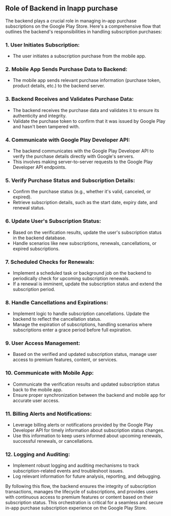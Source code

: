 ## Role of Backend in Inapp purchase

The backend plays a crucial role in managing in-app purchase subscriptions on the Google Play Store. Here's a comprehensive flow that outlines the backend's responsibilities in handling subscription purchases:


### 1. **User Initiates Subscription:**
   - The user initiates a subscription purchase from the mobile app.

### 2. **Mobile App Sends Purchase Data to Backend:**
   - The mobile app sends relevant purchase information (purchase token, product details, etc.) to the backend server.

### 3. **Backend Receives and Validates Purchase Data:**
   - The backend receives the purchase data and validates it to ensure its authenticity and integrity.
   - Validate the purchase token to confirm that it was issued by Google Play and hasn't been tampered with.

### 4. **Communicate with Google Play Developer API:**
   - The backend communicates with the Google Play Developer API to verify the purchase details directly with Google's servers.
   - This involves making server-to-server requests to the Google Play Developer API endpoints.

### 5. **Verify Purchase Status and Subscription Details:**
   - Confirm the purchase status (e.g., whether it's valid, canceled, or expired).
   - Retrieve subscription details, such as the start date, expiry date, and renewal status.

### 6. **Update User's Subscription Status:**
   - Based on the verification results, update the user's subscription status in the backend database.
   - Handle scenarios like new subscriptions, renewals, cancellations, or expired subscriptions.

### 7. **Scheduled Checks for Renewals:**
   - Implement a scheduled task or background job on the backend to periodically check for upcoming subscription renewals.
   - If a renewal is imminent, update the subscription status and extend the subscription period.

### 8. **Handle Cancellations and Expirations:**
   - Implement logic to handle subscription cancellations. Update the backend to reflect the cancellation status.
   - Manage the expiration of subscriptions, handling scenarios where subscriptions enter a grace period before full expiration.

### 9. **User Access Management:**
   - Based on the verified and updated subscription status, manage user access to premium features, content, or services.

### 10. **Communicate with Mobile App:**
   - Communicate the verification results and updated subscription status back to the mobile app.
   - Ensure proper synchronization between the backend and mobile app for accurate user access.

### 11. **Billing Alerts and Notifications:**
   - Leverage billing alerts or notifications provided by the Google Play Developer API for timely information about subscription status changes.
   - Use this information to keep users informed about upcoming renewals, successful renewals, or cancellations.

### 12. **Logging and Auditing:**
   - Implement robust logging and auditing mechanisms to track subscription-related events and troubleshoot issues.
   - Log relevant information for future analysis, reporting, and debugging.

By following this flow, the backend ensures the integrity of subscription transactions, manages the lifecycle of subscriptions, and provides users with continuous access to premium features or content based on their subscription status. This orchestration is critical for a seamless and secure in-app purchase subscription experience on the Google Play Store.
